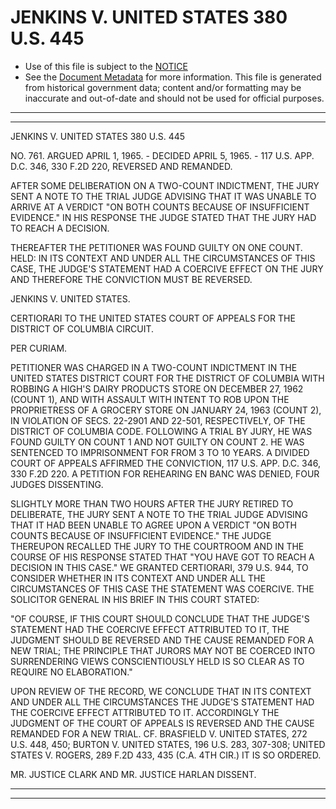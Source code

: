 ---
---

# JENKINS V. UNITED STATES 380 U.S. 445

* Use of this file is subject to the [NOTICE](https://github.com/publicdocs/notice/blob/master/NOTICE)
* See the [Document Metadata](../../../) for more information.
  This file is generated from historical government data; content and/or formatting may be inaccurate and out-of-date and should not be used for official purposes.

----------
----------

JENKINS V. UNITED STATES 380 U.S. 445

NO. 761.  ARGUED APRIL 1, 1965.  - DECIDED APRIL 5, 1965.  - 117 U.S. APP. D.C. 346, 330 F.2D 220, REVERSED AND REMANDED.

AFTER SOME DELIBERATION ON A TWO-COUNT INDICTMENT, THE JURY SENT A NOTE TO THE TRIAL JUDGE ADVISING THAT IT WAS UNABLE TO ARRIVE AT A VERDICT "ON BOTH COUNTS BECAUSE OF INSUFFICIENT EVIDENCE."  IN HIS RESPONSE THE JUDGE STATED THAT THE JURY HAD TO REACH A DECISION.

THEREAFTER THE PETITIONER WAS FOUND GUILTY ON ONE COUNT.  HELD:  IN ITS CONTEXT AND UNDER ALL THE CIRCUMSTANCES OF THIS CASE, THE JUDGE'S STATEMENT HAD A COERCIVE EFFECT ON THE JURY AND THEREFORE THE CONVICTION MUST BE REVERSED.

JENKINS V. UNITED STATES.

CERTIORARI TO THE UNITED STATES COURT OF APPEALS FOR THE DISTRICT OF COLUMBIA CIRCUIT.

PER CURIAM.

PETITIONER WAS CHARGED IN A TWO-COUNT INDICTMENT IN THE UNITED STATES DISTRICT COURT FOR THE DISTRICT OF COLUMBIA WITH ROBBING A HIGH'S DAIRY PRODUCTS STORE ON DECEMBER 27, 1962 (COUNT 1), AND WITH ASSAULT WITH INTENT TO ROB UPON THE PROPRIETRESS OF A GROCERY STORE ON JANUARY 24, 1963 (COUNT 2), IN VIOLATION OF SECS. 22-2901 AND 22-501, RESPECTIVELY, OF THE DISTRICT OF COLUMBIA CODE.  FOLLOWING A TRIAL BY JURY, HE WAS FOUND GUILTY ON COUNT 1 AND NOT GUILTY ON COUNT 2.  HE WAS SENTENCED TO IMPRISONMENT FOR FROM 3 TO 10 YEARS.  A DIVIDED COURT OF APPEALS AFFIRMED THE CONVICTION, 117 U.S. APP. D.C. 346, 330 F.2D 220.  A PETITION FOR REHEARING EN BANC WAS DENIED, FOUR JUDGES DISSENTING.

SLIGHTLY MORE THAN TWO HOURS AFTER THE JURY RETIRED TO DELIBERATE, THE JURY SENT A NOTE TO THE TRIAL JUDGE ADVISING THAT IT HAD BEEN UNABLE TO AGREE UPON A VERDICT "ON BOTH COUNTS BECAUSE OF INSUFFICIENT EVIDENCE."  THE JUDGE THEREUPON RECALLED THE JURY TO THE COURTROOM AND IN THE COURSE OF HIS RESPONSE STATED THAT "YOU HAVE GOT TO REACH A DECISION IN THIS CASE."  WE GRANTED CERTIORARI, 379 U.S. 944, TO CONSIDER WHETHER IN ITS CONTEXT AND UNDER ALL THE CIRCUMSTANCES OF THIS CASE THE STATEMENT WAS COERCIVE.  THE SOLICITOR GENERAL IN HIS BRIEF IN THIS COURT STATED:

"OF COURSE, IF THIS COURT SHOULD CONCLUDE THAT THE JUDGE'S STATEMENT HAD THE COERCIVE EFFECT ATTRIBUTED TO IT, THE JUDGMENT SHOULD BE REVERSED AND THE CAUSE REMANDED FOR A NEW TRIAL; THE PRINCIPLE THAT JURORS MAY NOT BE COERCED INTO SURRENDERING VIEWS CONSCIENTIOUSLY HELD IS SO CLEAR AS TO REQUIRE NO ELABORATION."

UPON REVIEW OF THE RECORD, WE CONCLUDE THAT IN ITS CONTEXT AND UNDER ALL THE CIRCUMSTANCES THE JUDGE'S STATEMENT HAD THE COERCIVE EFFECT ATTRIBUTED TO IT.  ACCORDINGLY THE JUDGMENT OF THE COURT OF APPEALS IS REVERSED AND THE CAUSE REMANDED FOR A NEW TRIAL.  CF. BRASFIELD V. UNITED STATES, 272 U.S. 448, 450; BURTON V. UNITED STATES, 196 U.S. 283, 307-308; UNITED STATES V. ROGERS, 289 F.2D 433, 435 (C.A. 4TH CIR.)  IT IS SO ORDERED.

MR. JUSTICE CLARK AND MR. JUSTICE HARLAN DISSENT.


----------
----------

